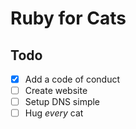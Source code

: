 # Ruby for Cats

## Todo

- [X] Add a code of conduct
- [ ] Create website
- [ ] Setup DNS simple
- [ ] Hug *every* cat
